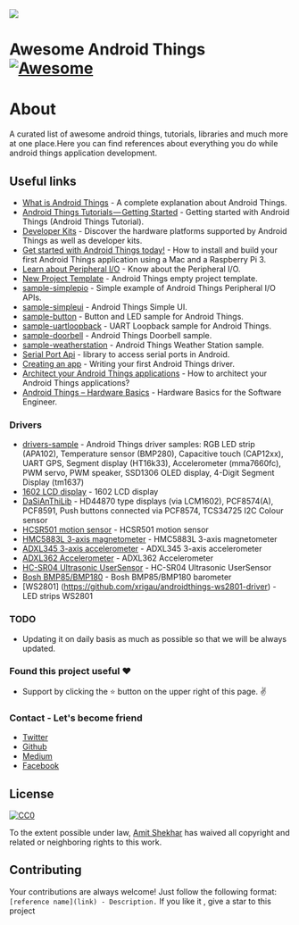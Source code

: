 <img src="https://raw.githubusercontent.com/amitshekhariitbhu/awesome-android-things/master/awesome_android_things.png">

# Awesome Android Things [![Awesome](https://cdn.rawgit.com/sindresorhus/awesome/d7305f38d29fed78fa85652e3a63e154dd8e8829/media/badge.svg)](https://github.com/sindresorhus/awesome)


# About
A curated list of awesome android things, tutorials, libraries and much more at one place.Here you can find references about everything you do while android things application development.

## Useful links

- [What is Android Things](https://blog.mindorks.com/google-released-the-developer-preview-of-android-things-iot-75cb49b9ce24) - A complete explanation about Android Things.
- [Android Things Tutorials — Getting Started](https://blog.mindorks.com/android-things-tutorials-getting-started-8464c11009ff) - Getting started with Android Things (Android Things Tutorial).
- [Developer Kits](https://developer.android.com/things/hardware/developer-kits.html) - Discover the hardware platforms supported by Android Things as well as developer kits.
- [Get started with Android Things today!](https://www.androidthings.rocks/2017/01/03/get-started-with-android-things-today/) - How to install and build your first Android Things application using a Mac and a Raspberry Pi 3.
- [Learn about Peripheral I/O](https://developer.android.com/things/sdk/pio/index.html) - Know about the Peripheral I/O.
- [New Project Template](https://github.com/androidthings/new-project-template) - Android Things empty project template.
- [sample-simplepio](https://github.com/androidthings/sample-simplepio) - Simple example of Android Things Peripheral I/O APIs.
- [sample-simpleui](https://github.com/androidthings/sample-simpleui) - Android Things Simple UI.
- [sample-button](https://github.com/androidthings/sample-button) - Button and LED sample for Android Things.
- [sample-uartloopback](https://github.com/androidthings/sample-uartloopback) - UART Loopback sample for Android Things.
- [sample-doorbell](https://github.com/androidthings/doorbell) - Android Things Doorbell sample.
- [sample-weatherstation](https://github.com/androidthings/weatherstation) - Android Things Weather Station sample.
- [Serial Port Api](https://github.com/cepr/android-serialport-api) - library to access serial ports in Android.
- [Creating an app](https://www.novoda.com/blog/writing-your-first-android-things-driver-p1/) - Writing your first Android Things driver.
- [Architect your Android Things applications](http://blog.blundellapps.co.uk/testing-android-things-iot-meets-java/) - How to architect your Android Things applications?
- [Android Things – Hardware Basics](https://riggaroo.co.za/android-things-hardware-basics/) - Hardware Basics for the Software Engineer.

### Drivers
- [drivers-sample](https://github.com/androidthings/drivers-samples) - Android Things driver samples: RGB LED strip (APA102), Temperature sensor (BMP280), Capacitive touch (CAP12xx), UART GPS, Segment display (HT16k33), Accelerometer (mma7660fc), PWM servo, PWM speaker, SSD1306 OLED display, 4-Digit Segment Display (tm1637)
- [1602 LCD display](https://github.com/Nilhcem/1602A-androidthings) - 1602 LCD display
- [DaSiAnThiLib](https://github.com/davemckelvie/things-drivers) - HD44870 type displays (via LCM1602), PCF8574(A), PCF8591, Push buttons connected via PCF8574, TCS34725 I2C Colour sensor
- [HCSR501 motion sensor](https://gist.github.com/PaulTR/0f09b2f8fdc2e45fa96aa53a77dabc05) - HCSR501 motion sensor
- [HMC5883L 3-axis magnetometer](https://github.com/cagdasc/AndroidThings-HMC5883L) - HMC5883L 3-axis magnetometer
- [ADXL345 3-axis accelerometer](https://github.com/cagdasc/AndroidThings-ADXL345) - ADXL345 3-axis accelerometer
- [ADXL362 Accelerometer](https://github.com/vishal-android-freak/ADXL362-Interfacing-Library) - ADXL362 Accelerometer
- [HC-SR04 Ultrasonic UserSensor](https://github.com/vishal-android-freak/HC-SR04-AndroidThings-Library) - HC-SR04 Ultrasonic UserSensor
- [Bosh BMP85/BMP180](https://github.com/euler2dot7/android_things_bmp180) - Bosh BMP85/BMP180 barometer
- [WS2801] (https://github.com/xrigau/androidthings-ws2801-driver) - LED strips WS2801



### TODO
- Updating it on daily basis as much as possible so that we will be always updated.

### Found this project useful :heart:
* Support by clicking the :star: button on the upper right of this page. :v:

### Contact - Let's become friend
- [Twitter](https://twitter.com/amitiitbhu)
- [Github](https://github.com/amitshekhariitbhu)
- [Medium](https://medium.com/@amitshekhar)
- [Facebook](https://www.facebook.com/amit.shekhar.iitbhu)

## License
[![CC0](http://mirrors.creativecommons.org/presskit/buttons/88x31/svg/cc-zero.svg)](https://creativecommons.org/publicdomain/zero/1.0/)

To the extent possible under law, [Amit Shekhar](https://github.com/amitshekhariitbhu) has waived all copyright and related or neighboring rights to this work.

## Contributing

Your contributions are always welcome! Just follow the following format: `[reference name](link) - Description.` If you like it , give a star to this project
